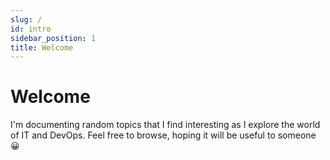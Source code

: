 ```yaml
---
slug: /
id: intro
sidebar_position: 1
title: Welcome
---
```


# Welcome
I'm documenting random topics that I find interesting as I explore the world of IT and DevOps.
Feel free to browse, hoping it will be useful to someone 😀
